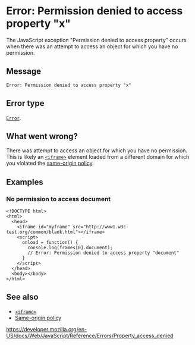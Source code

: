 Error: Permission denied to access property "x"
===============================================

The JavaScript exception "Permission denied to access property" occurs when there was an attempt to access an object for which you have no permission.

Message
-------

    Error: Permission denied to access property "x"

Error type
----------

[`Error`](../global_objects/error).

What went wrong?
----------------

There was attempt to access an object for which you have no permission. This is likely an [`<iframe>`](https://developer.mozilla.org/en-US/docs/Web/HTML/Element/iframe) element loaded from a different domain for which you violated the [same-origin policy](https://developer.mozilla.org/en-US/docs/Web/Security/Same-origin_policy).

Examples
--------

### No permission to access document

    <!DOCTYPE html>
    <html>
      <head>
        <iframe id="myframe" src="http://www1.w3c-test.org/common/blank.html"></iframe>
        <script>
          onload = function() {
            console.log(frames[0].document);
            // Error: Permission denied to access property "document"
          }
        </script>
      </head>
      <body></body>
    </html>

See also
--------

-   [`<iframe>`](https://developer.mozilla.org/en-US/docs/Web/HTML/Element/iframe)
-   [Same-origin policy](https://developer.mozilla.org/en-US/docs/Web/Security/Same-origin_policy)

<a href="https://developer.mozilla.org/en-US/docs/Web/JavaScript/Reference/Errors/Property_access_denied" class="_attribution-link">https://developer.mozilla.org/en-US/docs/Web/JavaScript/Reference/Errors/Property_access_denied</a>
